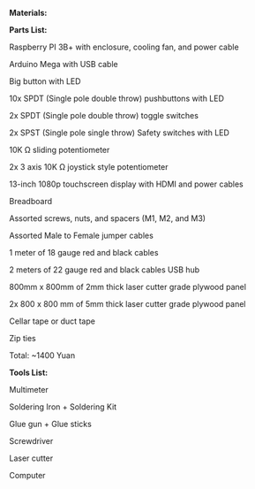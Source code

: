 **Materials:**

**Parts List:**

Raspberry PI 3B+ with enclosure, cooling fan, and power cable

Arduino Mega with USB cable

Big button with LED

10x SPDT (Single pole double throw) pushbuttons with LED

2x SPDT (Single pole double throw) toggle switches

2x SPST (Single pole single throw) Safety switches with LED

10K Ω sliding potentiometer

2x 3 axis 10K Ω joystick style potentiometer

13-inch 1080p touchscreen display with HDMI and power cables

Breadboard

Assorted screws, nuts, and spacers (M1, M2, and M3)

Assorted Male to Female jumper cables

1 meter of 18 gauge red and black cables

2 meters of 22 gauge red and black cables USB hub

800mm x 800mm of 2mm thick laser cutter grade plywood panel

2x 800 x 800 mm of 5mm thick laser cutter grade plywood panel

Cellar tape or duct tape

Zip ties

Total: ~1400 Yuan

**Tools List:**

Multimeter

Soldering Iron + Soldering Kit

Glue gun + Glue sticks

Screwdriver

Laser cutter

Computer
